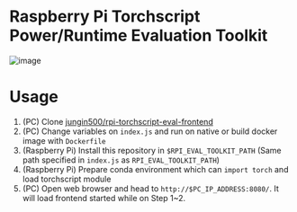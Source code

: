 Raspberry Pi Torchscript Power/Runtime Evaluation Toolkit
===

![image](https://user-images.githubusercontent.com/5201073/141438280-44d40570-5e84-4ad9-bf40-39c2fc569061.png)

# Usage
1. (PC) Clone [jungin500/rpi-torchscript-eval-frontend](https://github.com/jungin500/rpi-torchscript-eval-frontend)
2. (PC) Change variables on `index.js` and run on native or build docker image with `Dockerfile`
3. (Raspberry Pi) Install this repository in `$RPI_EVAL_TOOLKIT_PATH` (Same path specified in `index.js` as `RPI_EVAL_TOOLKIT_PATH`)
4. (Raspberry Pi) Prepare conda environment which can `import torch` and load torchscript module
5. (PC) Open web browser and head to `http://$PC_IP_ADDRESS:8080/`. It will load frontend started while on Step 1~2.
